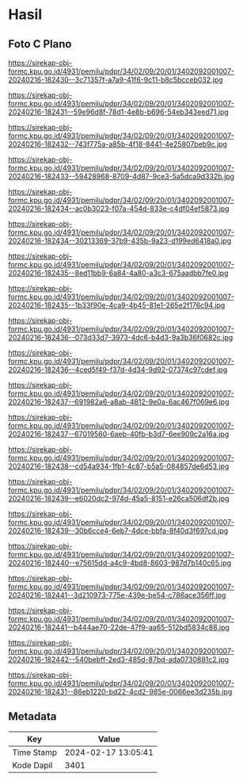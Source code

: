 # Hasil

## Foto C Plano

https://sirekap-obj-formc.kpu.go.id/4931/pemilu/pdpr/34/02/09/20/01/3402092001007-20240216-182430--3c71357f-a7a9-41f6-9c11-b8c5bcceb032.jpg

https://sirekap-obj-formc.kpu.go.id/4931/pemilu/pdpr/34/02/09/20/01/3402092001007-20240216-182431--59e96d8f-78d1-4e8b-b696-54eb343eed71.jpg

https://sirekap-obj-formc.kpu.go.id/4931/pemilu/pdpr/34/02/09/20/01/3402092001007-20240216-182432--743f775a-a85b-4f18-8441-4e25807beb9c.jpg

https://sirekap-obj-formc.kpu.go.id/4931/pemilu/pdpr/34/02/09/20/01/3402092001007-20240216-182433--59428968-8709-4d87-9ce3-5a5dca9d332b.jpg

https://sirekap-obj-formc.kpu.go.id/4931/pemilu/pdpr/34/02/09/20/01/3402092001007-20240216-182434--ac0b3023-f07a-454d-833e-c4df04ef5873.jpg

https://sirekap-obj-formc.kpu.go.id/4931/pemilu/pdpr/34/02/09/20/01/3402092001007-20240216-182434--30213369-37b9-435b-9a23-d199ed6418a0.jpg

https://sirekap-obj-formc.kpu.go.id/4931/pemilu/pdpr/34/02/09/20/01/3402092001007-20240216-182435--8ed11bb9-6a84-4a80-a3c3-675aadbb7fe0.jpg

https://sirekap-obj-formc.kpu.go.id/4931/pemilu/pdpr/34/02/09/20/01/3402092001007-20240216-182435--1b33f90e-4ca9-4b45-81e1-265e2f176c94.jpg

https://sirekap-obj-formc.kpu.go.id/4931/pemilu/pdpr/34/02/09/20/01/3402092001007-20240216-182436--073d33d7-3973-4dc6-b4d3-9a3b36f0682c.jpg

https://sirekap-obj-formc.kpu.go.id/4931/pemilu/pdpr/34/02/09/20/01/3402092001007-20240216-182436--4ced5f49-f37d-4d34-9d92-07374c97cdef.jpg

https://sirekap-obj-formc.kpu.go.id/4931/pemilu/pdpr/34/02/09/20/01/3402092001007-20240216-182437--691982a6-a8ab-4812-9e0a-6ac467f069e6.jpg

https://sirekap-obj-formc.kpu.go.id/4931/pemilu/pdpr/34/02/09/20/01/3402092001007-20240216-182437--67019560-6aeb-40fb-b3d7-6ee909c2a16a.jpg

https://sirekap-obj-formc.kpu.go.id/4931/pemilu/pdpr/34/02/09/20/01/3402092001007-20240216-182438--cd54a934-1fb1-4c87-b5a5-084857de6d53.jpg

https://sirekap-obj-formc.kpu.go.id/4931/pemilu/pdpr/34/02/09/20/01/3402092001007-20240216-182439--e6020dc2-974d-45a5-8151-e26ca506df2b.jpg

https://sirekap-obj-formc.kpu.go.id/4931/pemilu/pdpr/34/02/09/20/01/3402092001007-20240216-182439--30b6cce4-6eb7-4dce-bbfa-8f40d3f697cd.jpg

https://sirekap-obj-formc.kpu.go.id/4931/pemilu/pdpr/34/02/09/20/01/3402092001007-20240216-182440--e75615dd-a4c9-4bd8-8603-987d7b140c65.jpg

https://sirekap-obj-formc.kpu.go.id/4931/pemilu/pdpr/34/02/09/20/01/3402092001007-20240216-182441--3d210973-775e-439e-be54-c786ace356ff.jpg

https://sirekap-obj-formc.kpu.go.id/4931/pemilu/pdpr/34/02/09/20/01/3402092001007-20240216-182441--b444ae70-22de-47f9-aa65-512bd5834c88.jpg

https://sirekap-obj-formc.kpu.go.id/4931/pemilu/pdpr/34/02/09/20/01/3402092001007-20240216-182442--540bebff-2ed3-485d-87bd-ada0730881c2.jpg

https://sirekap-obj-formc.kpu.go.id/4931/pemilu/pdpr/34/02/09/20/01/3402092001007-20240216-182431--86eb1220-bd22-4cd2-985e-0066ee3d235b.jpg


## Metadata

| Key        | Value               |
| ---------- | ------------------- |
| Time Stamp | 2024-02-17 13:05:41 |
| Kode Dapil | 3401                |



